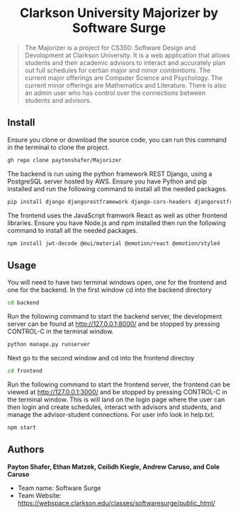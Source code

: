 <h1 align="center">Clarkson University Majorizer by Software Surge</h1>
<p>
</p>

> The Majorizer is a project for CS350: Software Design and Devolopment at Clarkson University. It is a web application that allows students and their academic advisors to interact and accurately plan out full schedules for certian major and minor combintions. The current major offerings are Computer Science and Psychology. The current minor offerings are Mathematics and Literature. There is also an admin user who has control over the connections between students and advisors.

## Install
Ensure you clone or download the source code, you can run this command in the terminal to clone the project.
```sh
gh repo clone paytonshafer/Majorizer
```
The backend is run using the python framework REST Django, using a PostgreSQL server hosted by AWS. Ensure you have Python and pip installed and run the following command to install all the needed packages.
```sh
pip install django djangorestframework django-cors-headers djangorestframework-simplejwt PyJWT psycopg2
```

The frontend uses the JavaScript framwork React as well as other frontend libraries. Ensure you have Node.js and npm installed then run the following command to install all the needed packages.
```sh
npm install jwt-decode @mui/material @emotion/react @emotion/styled
```

## Usage
You will need to have two terminal windows open, one for the frontend and one for the backend. In the first window cd into the backend directory 
```sh
cd backend
```
Run the following command to start the backend server, the development server can be found at http://127.0.0.1:8000/ and be stopped by pressing CONTROL-C in the terminal window.
```sh
python manage.py runserver
```
Next go to the second window and cd into the frontend directoy
```sh
cd frontend
```
Run the following command to start the frontend server, the frontend can be viewed at http://127.0.0.1:3000/ and be stopped by pressing CONTROL-C in the terminal window. This is will land on the login page where the user can then login and create schedules, interact with advisors and students, and manage the advisor-student connections. For user info look in help.txt.
```sh
npm start
```

## Authors
**Payton Shafer, Ethan Matzek, Ceilidh Kiegle, Andrew Caruso, and Cole Caruso**
* Team name: Software Surge
* Team Website: https://webspace.clarkson.edu/classes/softwaresurge/public_html/
